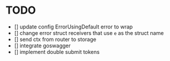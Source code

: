 # TODO
- [] update config ErrorUsingDefault error to wrap
- [] change error struct receivers that use `e` as the struct name
- [] send ctx from router to storage
- [] integrate goswagger
- [] implement double submit tokens
